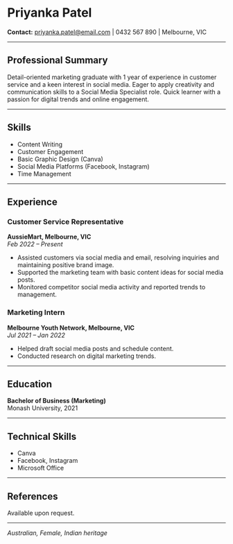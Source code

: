 # Priyanka Patel

**Contact:** priyanka.patel@email.com | 0432 567 890 | Melbourne, VIC

---

## Professional Summary
Detail-oriented marketing graduate with 1 year of experience in customer service and a keen interest in social media. Eager to apply creativity and communication skills to a Social Media Specialist role. Quick learner with a passion for digital trends and online engagement.

---

## Skills
- Content Writing
- Customer Engagement
- Basic Graphic Design (Canva)
- Social Media Platforms (Facebook, Instagram)
- Time Management

---

## Experience

### Customer Service Representative  
**AussieMart, Melbourne, VIC**  
*Feb 2022 – Present*
- Assisted customers via social media and email, resolving inquiries and maintaining positive brand image.
- Supported the marketing team with basic content ideas for social media posts.
- Monitored competitor social media activity and reported trends to management.

### Marketing Intern  
**Melbourne Youth Network, Melbourne, VIC**  
*Jul 2021 – Jan 2022*
- Helped draft social media posts and schedule content.
- Conducted research on digital marketing trends.

---

## Education
**Bachelor of Business (Marketing)**  
Monash University, 2021

---

## Technical Skills
- Canva
- Facebook, Instagram
- Microsoft Office

---

## References
Available upon request.

---

*Australian, Female, Indian heritage*
